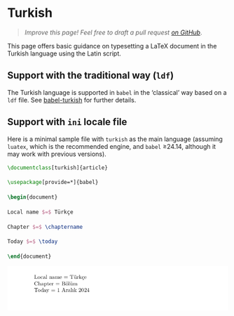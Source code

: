 # Turkish

<blockquote>
  <p><em>Improve this page! Feel free to draft a pull request <a href="https://github.com/latex3/babel/tree/docs/docs">on GitHub</a></em>.</p>
</blockquote>

This page offers basic guidance on typesetting a LaTeX document in the
Turkish language using the Latin script.

## Support with the traditional way (`ldf`)

The Turkish language is supported in `babel` in the ‘classical’ way
based on a `ldf` file. See [babel-turkish](https://ctan.org/pkg/babel-turkish)
for further details.

## Support with `ini` locale file

Here is a minimal sample file with `turkish` as the main language
(assuming `luatex`, which is the recommended engine, and `babel` ≥24.14,
although it may work with previous versions).

```tex
\documentclass[turkish]{article}

\usepackage[provide=*]{babel}

\begin{document}

Local name $=$ Türkçe

Chapter $=$ \chaptername

Today $=$ \today

\end{document}
```

![](../media/locale-turkish.png)
